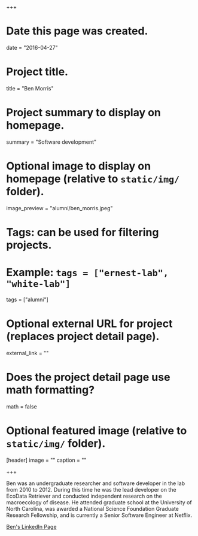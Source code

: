 +++
# Date this page was created.
date = "2016-04-27"

# Project title.
title = "Ben Morris"

# Project summary to display on homepage.
summary = "Software development"

# Optional image to display on homepage (relative to `static/img/` folder).
image_preview = "alumni/ben_morris.jpeg"

# Tags: can be used for filtering projects.
# Example: `tags = ["ernest-lab", "white-lab"]`
tags = ["alumni"]

# Optional external URL for project (replaces project detail page).
external_link = ""

# Does the project detail page use math formatting?
math = false

# Optional featured image (relative to `static/img/` folder).
[header]
image = ""
caption = ""

+++

Ben was an undergraduate researcher and software developer in the lab from 2010 to 2012. During this time he was the lead developer on the EcoData Retriever and conducted independent research on the macroecology of disease. He attended graduate school at the University of North Carolina, was awarded a National Science Foundation Graduate Research Fellowship, and is currently a Senior Software Engineer at Netflix.

[Ben's LinkedIn Page](https://www.linkedin.com/in/bendmorris/)
